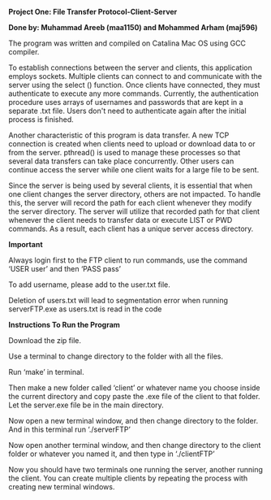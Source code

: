  <b>Project One: File Transfer Protocol-Client-Server</b>

 <b>Done by: Muhammad Areeb (maa1150) and Mohammed Arham (maj596)</b>

The program was written and compiled on Catalina Mac OS using GCC compiler. <b></b>

To establish connections between the server and clients, this application employs sockets. Multiple clients can connect to and communicate with the server using the select () function. Once clients have connected, they must authenticate to execute any more commands. Currently, the authentication procedure uses arrays of usernames and passwords that are kept in a separate .txt file. Users don't need to authenticate again after the initial process is finished. 

Another characteristic of this program is data transfer. A new TCP connection is created when clients need to upload or download data to or from the server. pthread() is used to manage these processes so that several data transfers can take place concurrently. Other users can continue access the server while one client waits for a large file to be sent.

Since the server is being used by several clients, it is essential that when one client changes the server directory, others are not impacted. To handle this, the server will record the path for each client whenever they modify the server directory. The server will utilize that recorded path for that client whenever the client needs to transfer data or execute LIST or PWD commands. As a result, each client has a unique server access directory.

<b>Important</b>

Always login first to the FTP client to run commands, use the command ‘USER user’ and then ‘PASS pass’

To add username, please add to the user.txt file. 

Deletion of users.txt will lead to segmentation error when running serverFTP.exe as users.txt is read in the code

 <b>Instructions To Run the Program</b>

Download the zip file.

Use a terminal to change directory to the folder with all the files.

Run ‘make’ in terminal.

Then make a new folder called ‘client’ or whatever name you choose inside the current directory and copy paste the .exe file of the client to that folder. Let the server.exe file be in the main directory.

Now open a new terminal window, and then change directory to the folder. And in this terminal run ‘./serverFTP’

Now open another terminal window, and then change directory to the client folder or whatever you named it, and then type in ‘./clientFTP’

Now you should have two terminals one running the server, another running the client. You can create multiple clients by repeating the process with creating new terminal windows.


